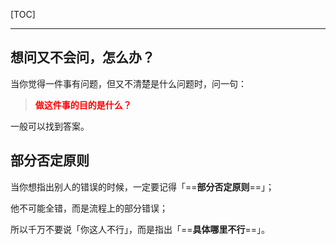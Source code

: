 <!-- @author: Zhang Jinbao -->

<!-- @date: 2021-11-08 13:55:55 -->

[TOC]

---

## 想问又不会问，怎么办？

当你觉得一件事有问题，但又不清楚是什么问题时，问一句：

> <font color="red">**做这件事的目的是什么？**</font>

一般可以找到答案。



## 部分否定原则

当你想指出别人的错误的时候，一定要记得「==**部分否定原则**==」；

他不可能全错，而是流程上的部分错误；

所以千万不要说「你这人不行」，而是指出「==**具体哪里不行**==」。
